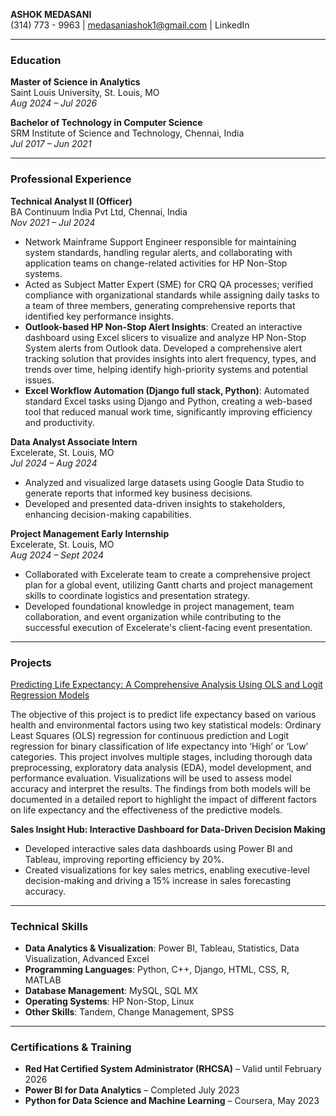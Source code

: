**ASHOK MEDASANI**  
(314) 773 - 9963 | medasaniashok1@gmail.com | LinkedIn

---

### Education
**Master of Science in Analytics**  
Saint Louis University, St. Louis, MO  
*Aug 2024 – Jul 2026*

**Bachelor of Technology in Computer Science**  
SRM Institute of Science and Technology, Chennai, India  
*Jul 2017 – Jun 2021*

---

### Professional Experience

**Technical Analyst II (Officer)**  
BA Continuum India Pvt Ltd, Chennai, India  
*Nov 2021 – Jul 2024*  
- Network Mainframe Support Engineer responsible for maintaining system standards, handling regular alerts, and collaborating with application teams on change-related activities for HP Non-Stop systems.
- Acted as Subject Matter Expert (SME) for CRQ QA processes; verified compliance with organizational standards while assigning daily tasks to a team of three members, generating comprehensive reports that identified key performance insights.
- **Outlook-based HP Non-Stop Alert Insights**: Created an interactive dashboard using Excel slicers to visualize and analyze HP Non-Stop System alerts from Outlook data. Developed a comprehensive alert tracking solution that provides insights into alert frequency, types, and trends over time, helping identify high-priority systems and potential issues.
- **Excel Workflow Automation (Django full stack, Python)**: Automated standard Excel tasks using Django and Python, creating a web-based tool that reduced manual work time, significantly improving efficiency and productivity.

**Data Analyst Associate Intern**  
Excelerate, St. Louis, MO  
*Jul 2024 – Aug 2024*  
- Analyzed and visualized large datasets using Google Data Studio to generate reports that informed key business decisions.
- Developed and presented data-driven insights to stakeholders, enhancing decision-making capabilities.

**Project Management Early Internship**  
Excelerate, St. Louis, MO  
*Aug 2024 – Sept 2024*  
- Collaborated with Excelerate team to create a comprehensive project plan for a global event, utilizing Gantt charts and project management skills to coordinate logistics and presentation strategy.
- Developed foundational knowledge in project management, team collaboration, and event organization while contributing to the successful execution of Excelerate's client-facing event presentation.

---

### Projects

[Predicting Life Expectancy: A Comprehensive Analysis Using OLS and Logit Regression Models](https://google.com)

The objective of this project is to predict life expectancy based on various health and environmental factors using two key statistical models: Ordinary Least Squares (OLS) regression for continuous prediction and Logit regression for binary classification of life expectancy into ‘High’ or ‘Low’ categories. This project involves multiple stages, including thorough data preprocessing, exploratory data analysis (EDA), model development, and performance evaluation. Visualizations will be used to assess model accuracy and interpret the results. The findings from both models will be documented in a detailed report to highlight the impact of different factors on life expectancy and the effectiveness of the predictive models.


**Sales Insight Hub: Interactive Dashboard for Data-Driven Decision Making**  
- Developed interactive sales data dashboards using Power BI and Tableau, improving reporting efficiency by 20%.
- Created visualizations for key sales metrics, enabling executive-level decision-making and driving a 15% increase in sales forecasting accuracy.

---

### Technical Skills
- **Data Analytics & Visualization**: Power BI, Tableau, Statistics, Data Visualization, Advanced Excel
- **Programming Languages**: Python, C++, Django, HTML, CSS, R, MATLAB
- **Database Management**: MySQL, SQL MX
- **Operating Systems**: HP Non-Stop, Linux
- **Other Skills**: Tandem, Change Management, SPSS

---

### Certifications & Training
- **Red Hat Certified System Administrator (RHCSA)** – Valid until February 2026
- **Power BI for Data Analytics** – Completed July 2023
- **Python for Data Science and Machine Learning** – Coursera, May 2023


